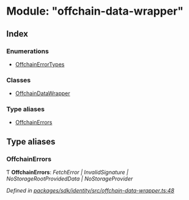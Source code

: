 # Module: "offchain-data-wrapper"

## Index

### Enumerations

* [OffchainErrorTypes](../enums/_offchain_data_wrapper_.offchainerrortypes.md)

### Classes

* [OffchainDataWrapper](../classes/_offchain_data_wrapper_.offchaindatawrapper.md)

### Type aliases

* [OffchainErrors](_offchain_data_wrapper_.md#offchainerrors)

## Type aliases

###  OffchainErrors

Ƭ **OffchainErrors**: *FetchError | InvalidSignature | NoStorageRootProvidedData | NoStorageProvider*

*Defined in [packages/sdk/identity/src/offchain-data-wrapper.ts:48](https://github.com/celo-org/celo-monorepo/blob/master/packages/sdk/identity/src/offchain-data-wrapper.ts#L48)*
